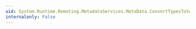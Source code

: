 ```yaml
---
uid: System.Runtime.Remoting.MetadataServices.MetaData.ConvertTypesToSchemaToStream(System.Runtime.Remoting.MetadataServices.ServiceType[],System.Runtime.Remoting.MetadataServices.SdlType,System.IO.Stream)
internalonly: False
---
```

